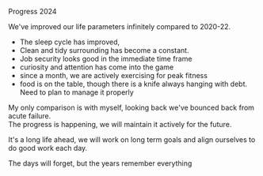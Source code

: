 Progress 2024


We've improved our life parameters infinitely compared to 2020-22. 

- The sleep cycle has improved,  
- Clean and tidy surrounding has become a constant.  
- Job security looks good in the immediate time frame 
- curiosity and attention has come into the game
- since a month,  we are actively exercising for peak fitness
- food is on the table,  though there is a knife always hanging with debt.  Need to plan to manage it properly


My only comparison is with myself,  looking back we've bounced back from acute failure.  
The progress is happening,  we will maintain it actively for the future. 

It's a long life ahead,  we will work on long term goals and align ourselves to do good work each day.  

The days will forget,  but the years remember everything 